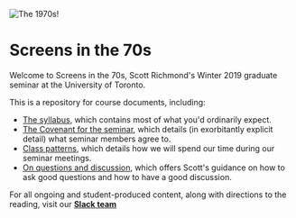 ![The 1970s!](https://cdn4.pitchfork.com/longform/636/1970s_Albums.jpg)

# Screens in the 70s
Welcome to Screens in the 70s, Scott Richmond's Winter 2019 graduate seminar at the University of Toronto.

This is a repository for course documents, including:

* [The syllabus](syllabus.md), which contains most of what you'd ordinarily expect.
* [The Covenant for the seminar](covenant.md), which details (in exorbitantly explicit detail) what seminar members agree to.
* [Class patterns](class-patterns.md), which details how we will spend our time during our seminar meetings.
* [On questions and discussion](questions-and-discussion.md), which offers Scott's guidance on how to ask good questions and how to have a good discussion.

For all ongoing and student-produced content, along with directions to the reading, visit our **[Slack team](https://70s-screens.slack.com)**

